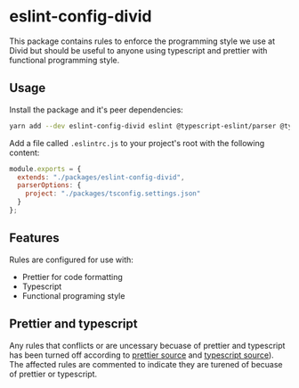 # eslint-config-divid

This package contains rules to enforce the programming style we use at Divid but should be useful to anyone using typescript and prettier with functional programming style.

## Usage

Install the package and it's peer dependencies:

```bash
yarn add --dev eslint-config-divid eslint @typescript-eslint/parser @typescript-eslint/eslint-plugin eslint-plugin-functional
```

Add a file called `.eslintrc.js` to your project's root with the following content:

```js
module.exports = {
  extends: "./packages/eslint-config-divid",
  parserOptions: {
    project: "./packages/tsconfig.settings.json"
  }
};
```

## Features

Rules are configured for use with:

- Prettier for code formatting
- Typescript
- Functional programing style

## Prettier and typescript

Any rules that conflicts or are uncessary becuase of prettier and typescript has been turned off according to [prettier source](https://github.com/prettier/eslint-config-prettier/blob/8e50dacca2067fd4ca1f258e47d0e6973cbea1fd/index.js) and [typescript source](https://github.com/typescript-eslint/typescript-eslint/blob/ebbcc010c546b5777c14f0b33ead851b620184e0/packages/eslint-plugin/src/configs/eslint-recommended.ts)). The affected rules are commented to indicate they are turened of becuase of prettier or typescript.
